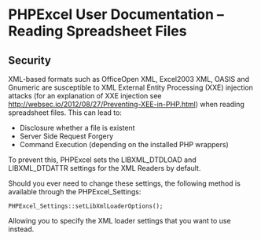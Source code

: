 # PHPExcel User Documentation – Reading Spreadsheet Files


## Security

XML-based formats such as OfficeOpen XML, Excel2003 XML, OASIS and Gnumeric are susceptible to XML External Entity Processing (XXE) injection attacks (for an explanation of XXE injection see http://websec.io/2012/08/27/Preventing-XEE-in-PHP.html) when reading spreadsheet files. This can lead to:

 - Disclosure whether a file is existent
 - Server Side Request Forgery
 - Command Execution (depending on the installed PHP wrappers)
 

To prevent this, PHPExcel sets the LIBXML_DTDLOAD and LIBXML_DTDATTR settings for the XML Readers by default. 


Should you ever need to change these settings, the following method is available through the PHPExcel_Settings:

```
PHPExcel_Settings::setLibXmlLoaderOptions();
```

Allowing you to specify the XML loader settings that you want to use instead.
